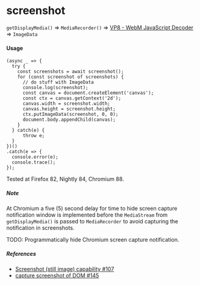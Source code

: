 # screenshot
`getDisplayMedia()` => `MediaRecorder()` => [VP8 - WebM JavaScript Decoder](https://github.com/dominikhlbg/vp8-webm-javascript-decoder) => `ImageData`

<h4>Usage</h4>

```
(async _ => {
  try {
    const screenshots = await screenshot();
    for (const screenshot of screenshots) {
      // do stuff with ImageData
      console.log(screenshot);
      const canvas = document.createElement('canvas');
      const ctx = canvas.getContext('2d');
      canvas.width = screenshot.width;
      canvas.height = screenshot.height;
      ctx.putImageData(screenshot, 0, 0);
      document.body.appendChild(canvas);
    }  
  } catch(e) {
      throw e;
  }
})()
.catch(e => {
  console.error(e);
  console.trace();
});
```

Tested at Firefox 82, Nightly 84, Chromium 88.

<h5>Note</h5> 

At Chromium a five (5) second delay for time to hide screen capture notification window is implemented before the `MediaStream` from `getDisplayMedia()` is passed to `MediaRecorder` to avoid capturing the notification in screenshots.

TODO: Programmatically hide Chromium screen capture notification.

<h5>References</h5>

- [Screenshot (still image) capability #107](https://github.com/w3c/mediacapture-screen-share/issues/107)
- [capture screenshot of DOM #145](https://github.com/w3c/mediacapture-screen-share/issues/145)
